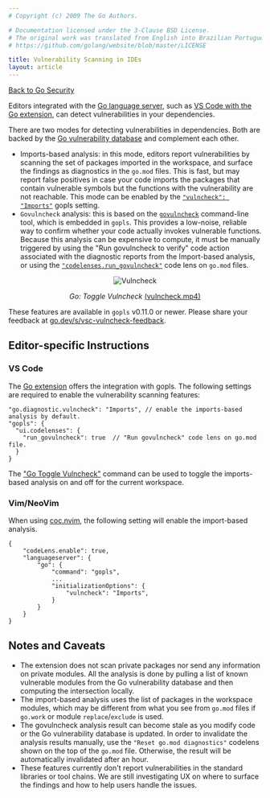 ```yaml
---
# Copyright (c) 2009 The Go Authors.

# Documentation licensed under the 3-Clause BSD License.
# The original work was translated from English into Brazilian Portuguese.
# https://github.com/golang/website/blob/master/LICENSE

title: Vulnerability Scanning in IDEs
layout: article
---
```


[Back to Go Security](/security)

Editors integrated with the [Go language server](https://pkg.go.dev/golang.org/x/tools/cmd/gopls), such as [VS Code with the Go extension](https://marketplace.visualstudio.com/items?itemName=golang.go), can detect vulnerabilities in your dependencies.

There are two modes for detecting vulnerabilities in dependencies. Both are backed by the [Go vulnerability database](https://vuln.go.dev) and complement each other.

* Imports-based analysis: in this mode, editors report vulnerabilities by scanning the set of packages imported in the workspace, and surface the findings as diagnostics in the `go.mod` files. This is fast, but may report false positives in case your code imports the packages that contain vulnerable symbols but the functions with the vulnerability are not reachable. This mode can be enabled by the [`"vulncheck": "Imports"`](https://github.com/golang/tools/blob/master/gopls/doc/settings.md#vulncheck-enum) gopls setting.
* `Govulncheck` analysis: this is based on the [`govulncheck`](https://pkg.go.dev/golang.org/x/vuln/cmd/govulncheck) command-line tool, which is embedded in `gopls`.  This provides a low-noise, reliable way to confirm whether your code actually invokes vulnerable functions. Because this analysis can be expensive to compute, it must be manually triggered by using the "Run govulncheck to verify" code action associated with the diagnostic reports from the Import-based analysis, or using the [`"codelenses.run_govulncheck"`](https://github.com/golang/tools/blob/master/gopls/doc/settings.md#run-govulncheck) code lens on `go.mod` files.

<div style="text-align: center;"><img src="vscode.gif" alt="Vulncheck">

<em>Go: Toggle Vulncheck</em> <a
href="https://user-images.githubusercontent.com/4999471/206977512-a821107d-9ffb-4456-9b27-6a6a4f900ba6.mp4">(vulncheck.mp4)</a>
</div>

These features are available in `gopls` v0.11.0 or newer. Please share your feedback at [go.dev/s/vsc-vulncheck-feedback](/s/vsc-vulncheck-feedback).

## Editor-specific Instructions

### VS Code

The [Go extension](https://marketplace.visualstudio.com/items?itemName=golang.go) offers the integration with gopls. The following settings are required to enable the vulnerability scanning features:

```
"go.diagnostic.vulncheck": "Imports", // enable the imports-based analysis by default.
"gopls": {
  "ui.codelenses": {
    "run_govulncheck": true  // "Run govulncheck" code lens on go.mod file.
  }
}
```

The ["Go Toggle Vulncheck"](https://github.com/golang/vscode-go/wiki/Commands#go-toggle-vulncheck) command can be used to toggle the imports-based analysis on and off for the current workspace.

### Vim/NeoVim

When using [coc.nvim](https://www.vim.org/scripts/script.php?script_id=5779), the following setting will enable the import-based analysis.

```
{
    "codeLens.enable": true,
    "languageserver": {
        "go": {
            "command": "gopls",
            ...
            "initializationOptions": {
                "vulncheck": "Imports",
            }
        }
    }
}
```

## Notes and Caveats

- The extension does not scan private packages nor send any information on private modules. All the analysis is done by pulling a list of known vulnerable modules from the Go vulnerability database and then computing the intersection locally.
- The import-based analysis uses the list of packages in the workspace modules, which may be different from what you see from `go.mod` files if `go.work` or module `replace`/`exclude` is used.
- The govulncheck analysis result can become stale as you modify code or the Go vulnerability database is updated. In order to invalidate the analysis results manually, use the `"Reset go.mod diagnostics"` codelens shown on the top of the `go.mod` file. Otherwise, the result will be automatically invalidated after an hour.
- These features currently don't report vulnerabilities in the standard libraries or tool chains. We are still investigating UX on where to surface the findings and how to help users handle the issues.
